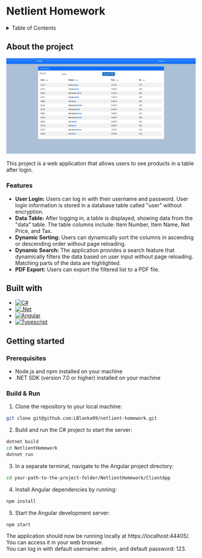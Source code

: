 # Netlient Homework

<a name="readme-top"></a>

<!-- TABLE OF CONTENTS -->
<details>
  <summary>Table of Contents</summary>
  <ol>
    <li>
      <a href="#about-the-project">About the project</a>
      <ul>
        <li><a href="#features">Features</a></li>
      </ul>
    </li>
    <li>
      <a href="#built-with">Built with</a>
    </li>
    <li>
      <a href="#getting-started">Getting started</a>
		 <ul>
        <li><a href="#prerequisites">Prerequisites</a></li>
	<li><a href="#build-and-run">Build & Run</a></li>
     </ul>
    </li>
  </ol>
</details>

## About the project
![About The Project Screenshot][screenshot]

This project is a web application that allows users to see products in a table after login.

### Features
- **User Login:** Users can log in with their username and password. User login information is stored in a database table called "user" without encryption.
- **Data Table:** After logging in, a table is displayed, showing data from the "data" table. The table columns include: Item Number, Item Name, Net Price, and Tax.
- **Dynamic Sorting:** Users can dynamically sort the columns in ascending or descending order without page reloading.
- **Dynamic Search:** The application provides a search feature that dynamically filters the data based on user input without page reloading. Matching parts of the data are highlighted.
- **PDF Export:** Users can export the filtered list to a PDF file.

## Built with
* [![C#][csharp]][csharp-url]
* [![.Net][dotnet]][dotnet-url]
* [![Angular][angular.ts]][angular-url]
* [![Typescript][ts]][ts-url]

## Getting started
### Prerequisites
- Node.js and npm installed on your machine
- .NET SDK (version 7.0 or higher) installed on your machine

<a name="build-and-run"></a>
### Build & Run
1. Clone the repository to your local machine:
```sh
git clone git@github.com:LBlanka99/netlient-homework.git
```
2. Build and run the C# project to start the server:
```sh
dotnet build
cd NetlientHomework
dotnet run
```
3. In a separate terminal, navigate to the Angular project directory:
```sh
cd your-path-to-the-project-folder/NetlientHomework/ClientApp
```
4. Install Angular dependencies by running:
```sh
npm install
```
5. Start the Angular development server:
```sh
npm start
```

The application should now be running locally at https://localhost:44405/. You can access it in your web browser.<br>
You can log in with default username: admin, and default password: 123.


<!-- MARKDOWN LINKS & IMAGES -->
[angular.ts]: https://img.shields.io/badge/angular-%23DD0031.svg?style=for-the-badge&logo=angular&logoColor=white
[angular-url]: https://angular.io/
[csharp]: https://img.shields.io/badge/c%23-%23239120.svg?style=for-the-badge&logo=c-sharp&logoColor=white
[csharp-url]: https://learn.microsoft.com/en-us/dotnet/csharp/
[ts]: https://img.shields.io/badge/typescript-%23007ACC.svg?style=for-the-badge&logo=typescript&logoColor=white
[ts-url]: https://www.typescriptlang.org/
[dotnet]: https://img.shields.io/badge/.NET-5C2D91?style=for-the-badge&logo=.net&logoColor=white
[dotnet-url]: https://dotnet.microsoft.com/en-us/
[screenshot]: NetlientHomework/images/picture1.png
